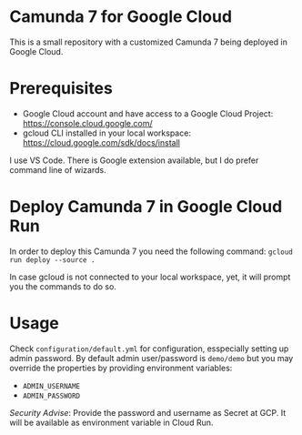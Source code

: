 # Camunda 7 for Google Cloud
This is a small repository with a customized Camunda 7 being deployed in Google Cloud. 

# Prerequisites
- Google Cloud account and have access to a Google Cloud Project: https://console.cloud.google.com/
- gcloud CLI installed in your local workspace: https://cloud.google.com/sdk/docs/install

I use VS Code. There is Google extension available, but I do prefer command line of wizards.

# Deploy Camunda 7 in Google Cloud Run
In order to deploy this Camunda 7 you need the following command:
`gcloud run deploy --source .`

In case gcloud is not connected to your local workspace, yet, it will prompt you the commands to do so.

# Usage
Check `configuration/default.yml` for configuration, esspecially setting up admin password. By default admin user/password is `demo/demo` but you may override the properties by providing environment variables:
- `ADMIN_USERNAME`
- `ADMIN_PASSWORD`

*Security Advise*: Provide the password and username as Secret at GCP. It will be available as environment variable in Cloud Run.
